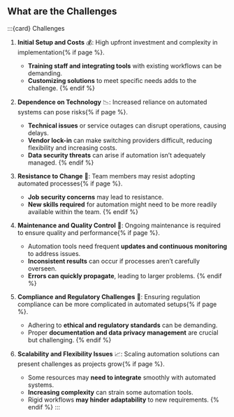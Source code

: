 ## What are the Challenges
:::{card} Challenges
1. **Initial Setup and Costs** 💰: High upfront investment and complexity in implementation{% if page %}.
   - **Training staff and integrating tools** with existing workflows can be demanding.
   - **Customizing solutions** to meet specific needs adds to the challenge.
{% endif %}

2. **Dependence on Technology** 📉: Increased reliance on automated systems can pose risks{% if page %}.
   - **Technical issues** or service outages can disrupt operations, causing delays.
   - **Vendor lock-in** can make switching providers difficult, reducing flexibility and increasing costs.
   - **Data security threats** can arise if automation isn’t adequately managed.
{% endif %}

3. **Resistance to Change** 🚧: Team members may resist adopting automated processes{% if page %}.
   - **Job security concerns** may lead to resistance.
   - **New skills required** for automation might need to be more readily available within the team.
{% endif %}

4. **Maintenance and Quality Control** 🔧: Ongoing maintenance is required to ensure quality and performance{% if page %}.
   - Automation tools need frequent **updates and continuous monitoring** to address issues.
   - **Inconsistent results** can occur if processes aren’t carefully overseen.
   - **Errors can quickly propagate**, leading to larger problems.
{% endif %}

5. **Compliance and Regulatory Challenges** 📜: Ensuring regulation compliance can be more complicated in automated setups{% if page %}.
   - Adhering to **ethical and regulatory standards** can be demanding.
   - Proper **documentation and data privacy management** are crucial but challenging.
{% endif %}

6. **Scalability and Flexibility Issues** 📈: Scaling automation solutions can present challenges as projects grow{% if page %}.
   - Some resources may **need to integrate** smoothly with automated systems.
   - **Increasing complexity** can strain some automation tools.
   - Rigid workflows **may hinder adaptability** to new requirements.
{% endif %}
:::
